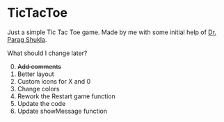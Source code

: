 # TicTacToe
Just a simple Tic Tac Toe game. Made by me with some initial help of [Dr. Parag Shukla](https://www.youtube.com/c/DrParagShukla).

What should I change later?

0. <s>Add comments</s>
1. Better layout
2. Custom icons for X and 0
3. Change colors
4. Rework the Restart game function
5. Update the code
6. Update showMessage function
